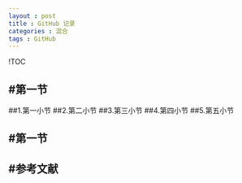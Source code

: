 ```yaml
---
layout : post
title : GitHub 记录
categories : 混合
tags : GitHub
---
```

!TOC

#第一节
---
##1.第一小节
##2.第二小节
##3.第三小节
##4.第四小节
##5.第五小节


#第一节
---

#参考文献
---
